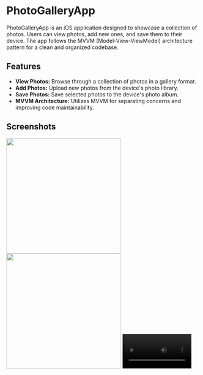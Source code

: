 # PhotoGalleryApp

PhotoGalleryApp is an iOS application designed to showcase a collection of photos. Users can view photos, add new ones, and save them to their device. The app follows the MVVM (Model-View-ViewModel) architecture pattern for a clean and organized codebase.

## Features

- **View Photos:** Browse through a collection of photos in a gallery format.
- **Add Photos:** Upload new photos from the device's photo library.
- **Save Photos:** Save selected photos to the device's photo album.
- **MVVM Architecture:** Utilizes MVVM for separating concerns and improving code maintainability.


## Screenshots
<img src="https://github.com/murphy50/PhotoGalleryApp/assets/80280986/1a4fff49-1324-4cb4-b819-e50d5fd8570b" width="300">
<img src="https://github.com/murphy50/PhotoGalleryApp/assets/80280986/f7569d02-b641-40d6-9560-d6e3dc8af6b4" width="300">
<video src='https://github.com/murphy50/PhotoGalleryApp/assets/80280986/1b057394-ff6c-4163-ae13-dfc8ca99e427' width=180/>


## Getting Started

These instructions will help you set up the project on your local machine for development and testing purposes.

### Prerequisites

- Xcode 13 or later installed on your machine.
- Basic knowledge of Swift and iOS development.

### Installation

1. Clone the repository:

   ```bash
   git clone https://github.com/yourusername/PhotoGalleryApp.git
   ```

2. Open the project in Xcode.

3. Build and run the app on a simulator or a physical device.

## MVVM Architecture

- **Model:** Represents the data structure and logic, such as fetching photos from a server or managing local storage.
- **View:** Displays the user interface and interacts with the user.
- **ViewModel:** Acts as an intermediary between the model and the view, preparing data for display and handling user interactions.
- **The MVVM architecture** promotes separation of concerns and testability, making it easier to maintain and extend the application.

## License

This project is licensed under the MIT License - see the [LICENSE](LICENSE) file for details.
